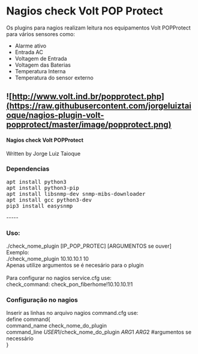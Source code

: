 # Nagios check Volt POP Protect

Os plugins para nagios realizam leitura nos equipamentos Volt POPProtect para vários sensores como:
* Alarme ativo
* Entrada AC
* Voltagem de Entrada
* Voltagem das Baterias
* Temperatura Interna
* Temperatura do sensor externo

![http://www.volt.ind.br/popprotect.php](https://raw.githubusercontent.com/jorgeluiztaioque/nagios-plugin-volt-popprotect/master/image/popprotect.png)
---
#### Nagios check Volt POPProtect <br>
Written by Jorge Luiz Taioque <br>

### Dependencias
<pre>
apt install python3
apt install python3-pip
apt install libsnmp-dev snmp-mibs-downloader
apt install gcc python3-dev
pip3 install easysnmp
</pre>
----- <br>
### Uso: <br>
./check_nome_plugin [IP_POP_PROTEC] [ARGUMENTOS se ouver] <br>
Exemplo: <br>
./check_nome_plugin 10.10.10.1 10 <br>
Apenas utilize argumentos se é necesário para o plugin <br>
<br>
Para configurar no nagios service.cfg use: <br>
check_command:	check_pon_fiberhome!10.10.10.1!1 <br>


### Configuração no nagios
Inserir as linhas no arquivo nagios command.cfg use:<br>
define command{<br>
        command_name    check_nome_do_plugin<br>
        command_line    $USER1$/check_nome_do_plugin $ARG1$ $ARG2$ #argumentos se necessário<br>
        }<br>
